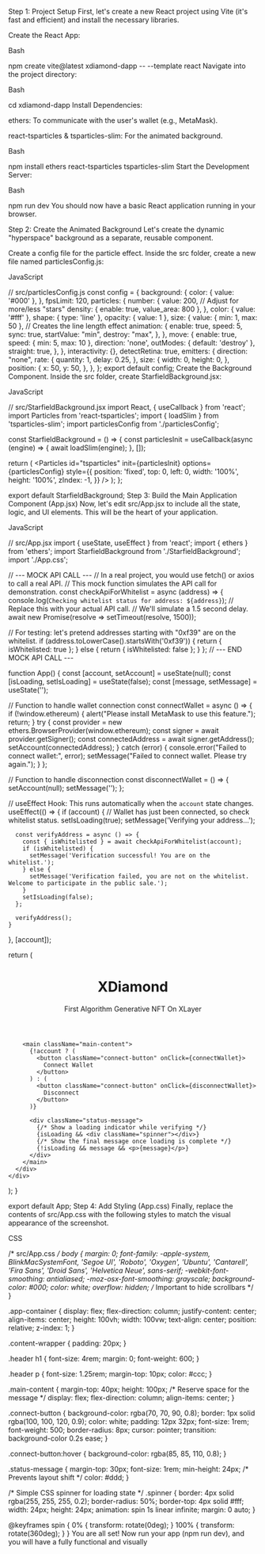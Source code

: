 Step 1: Project Setup
First, let's create a new React project using Vite (it's fast and efficient) and install the necessary libraries.

Create the React App:

Bash

npm create vite@latest xdiamond-dapp -- --template react
Navigate into the project directory:

Bash

cd xdiamond-dapp
Install Dependencies:

ethers: To communicate with the user's wallet (e.g., MetaMask).

react-tsparticles & tsparticles-slim: For the animated background.

Bash

npm install ethers react-tsparticles tsparticles-slim
Start the Development Server:

Bash

npm run dev
You should now have a basic React application running in your browser.

Step 2: Create the Animated Background
Let's create the dynamic "hyperspace" background as a separate, reusable component.

Create a config file for the particle effect. Inside the src folder, create a new file named particlesConfig.js:

JavaScript

// src/particlesConfig.js
const config = {
  background: {
    color: { value: '#000' },
  },
  fpsLimit: 120,
  particles: {
    number: {
      value: 200, // Adjust for more/less "stars"
      density: { enable: true, value_area: 800 },
    },
    color: { value: '#fff' },
    shape: { type: 'line' },
    opacity: { value: 1 },
    size: {
      value: { min: 1, max: 50 }, // Creates the line length effect
      animation: {
        enable: true,
        speed: 5,
        sync: true,
        startValue: "min",
        destroy: "max",
      },
    },
    move: {
      enable: true,
      speed: { min: 5, max: 10 },
      direction: 'none',
      outModes: { default: 'destroy' },
      straight: true,
    },
  },
  interactivity: {},
  detectRetina: true,
  emitters: {
    direction: "none",
    rate: {
      quantity: 1,
      delay: 0.25,
    },
    size: {
      width: 0,
      height: 0,
    },
    position: {
      x: 50,
      y: 50,
    },
  },
};
export default config;
Create the Background Component. Inside the src folder, create StarfieldBackground.jsx:

JavaScript

// src/StarfieldBackground.jsx
import React, { useCallback } from 'react';
import Particles from 'react-tsparticles';
import { loadSlim } from 'tsparticles-slim';
import particlesConfig from './particlesConfig';

const StarfieldBackground = () => {
  const particlesInit = useCallback(async (engine) => {
    await loadSlim(engine);
  }, []);

  return (
    <Particles
      id="tsparticles"
      init={particlesInit}
      options={particlesConfig}
      style={{
        position: 'fixed',
        top: 0,
        left: 0,
        width: '100%',
        height: '100%',
        zIndex: -1,
      }}
    />
  );
};

export default StarfieldBackground;
Step 3: Build the Main Application Component (App.jsx)
Now, let's edit src/App.jsx to include all the state, logic, and UI elements. This will be the heart of your application.

JavaScript

// src/App.jsx
import { useState, useEffect } from 'react';
import { ethers } from 'ethers';
import StarfieldBackground from './StarfieldBackground';
import './App.css';

// --- MOCK API CALL ---
// In a real project, you would use fetch() or axios to call a real API.
// This mock function simulates the API call for demonstration.
const checkApiForWhitelist = async (address) => {
  console.log(`Checking whitelist status for address: ${address}`);
  // Replace this with your actual API call.
  // We'll simulate a 1.5 second delay.
  await new Promise(resolve => setTimeout(resolve, 1500));

  // For testing: let's pretend addresses starting with "0xf39" are on the whitelist.
  if (address.toLowerCase().startsWith('0xf39')) {
    return { isWhitelisted: true };
  } else {
    return { isWhitelisted: false };
  }
};
// --- END MOCK API CALL ---


function App() {
  const [account, setAccount] = useState(null);
  const [isLoading, setIsLoading] = useState(false);
  const [message, setMessage] = useState('');

  // Function to handle wallet connection
  const connectWallet = async () => {
    if (!window.ethereum) {
      alert("Please install MetaMask to use this feature.");
      return;
    }
    try {
      const provider = new ethers.BrowserProvider(window.ethereum);
      const signer = await provider.getSigner();
      const connectedAddress = await signer.getAddress();
      setAccount(connectedAddress);
    } catch (error) {
      console.error("Failed to connect wallet:", error);
      setMessage("Failed to connect wallet. Please try again.");
    }
  };

  // Function to handle disconnection
  const disconnectWallet = () => {
    setAccount(null);
    setMessage('');
  };

  // useEffect Hook: This runs automatically when the `account` state changes.
  useEffect(() => {
    if (account) {
      // Wallet has just been connected, so check whitelist status.
      setIsLoading(true);
      setMessage('Verifying your address...');
      
      const verifyAddress = async () => {
        const { isWhitelisted } = await checkApiForWhitelist(account);
        if (isWhitelisted) {
          setMessage('Verification successful! You are on the whitelist.');
        } else {
          setMessage('Verification failed, you are not on the whitelist. Welcome to participate in the public sale.');
        }
        setIsLoading(false);
      };

      verifyAddress();
    }
  }, [account]);

  return (
    <div className="app-container">
      <StarfieldBackground />
      <div className="content-wrapper">
        <header className="header">
          <h1>XDiamond</h1>
          <p>First Algorithm Generative NFT On XLayer</p>
        </header>

        <main className="main-content">
          {!account ? (
            <button className="connect-button" onClick={connectWallet}>
              Connect Wallet
            </button>
          ) : (
            <button className="connect-button" onClick={disconnectWallet}>
              Disconnect
            </button>
          )}

          <div className="status-message">
            {/* Show a loading indicator while verifying */}
            {isLoading && <div className="spinner"></div>}
            {/* Show the final message once loading is complete */}
            {!isLoading && message && <p>{message}</p>}
          </div>
        </main>
      </div>
    </div>
  );
}

export default App;
Step 4: Add Styling (App.css)
Finally, replace the contents of src/App.css with the following styles to match the visual appearance of the screenshot.

CSS

/* src/App.css */
body {
  margin: 0;
  font-family: -apple-system, BlinkMacSystemFont, 'Segoe UI', 'Roboto', 'Oxygen',
    'Ubuntu', 'Cantarell', 'Fira Sans', 'Droid Sans', 'Helvetica Neue',
    sans-serif;
  -webkit-font-smoothing: antialiased;
  -moz-osx-font-smoothing: grayscale;
  background-color: #000;
  color: white;
  overflow: hidden; /* Important to hide scrollbars */
}

.app-container {
  display: flex;
  flex-direction: column;
  justify-content: center;
  align-items: center;
  height: 100vh;
  width: 100vw;
  text-align: center;
  position: relative;
  z-index: 1;
}

.content-wrapper {
  padding: 20px;
}

.header h1 {
  font-size: 4rem;
  margin: 0;
  font-weight: 600;
}

.header p {
  font-size: 1.25rem;
  margin-top: 10px;
  color: #ccc;
}

.main-content {
  margin-top: 40px;
  height: 100px; /* Reserve space for the message */
  display: flex;
  flex-direction: column;
  align-items: center;
}

.connect-button {
  background-color: rgba(70, 70, 90, 0.8);
  border: 1px solid rgba(100, 100, 120, 0.9);
  color: white;
  padding: 12px 32px;
  font-size: 1rem;
  font-weight: 500;
  border-radius: 8px;
  cursor: pointer;
  transition: background-color 0.2s ease;
}

.connect-button:hover {
  background-color: rgba(85, 85, 110, 0.8);
}

.status-message {
  margin-top: 30px;
  font-size: 1rem;
  min-height: 24px; /* Prevents layout shift */
  color: #ddd;
}

/* Simple CSS spinner for loading state */
.spinner {
  border: 4px solid rgba(255, 255, 255, 0.2);
  border-radius: 50%;
  border-top: 4px solid #fff;
  width: 24px;
  height: 24px;
  animation: spin 1s linear infinite;
  margin: 0 auto;
}

@keyframes spin {
  0% { transform: rotate(0deg); }
  100% { transform: rotate(360deg); }
}
You are all set! Now run your app (npm run dev), and you will have a fully functional and visually